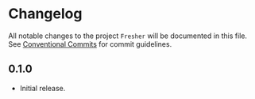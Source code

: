 # Changelog

All notable changes to the project `Fresher` will be documented in this file.
See [Conventional Commits](https://conventionalcommits.org) for commit guidelines.

## 0.1.0

- Initial release.
